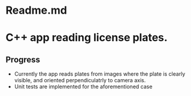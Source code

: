 # Readme.md
C++ app reading license plates.
=============
Progress
-------------
- Currently the app reads plates from images where the plate is clearly visible, and oriented perpendiculatrly 
to camera axis.
- Unit tests are implemented for the aforementioned case
